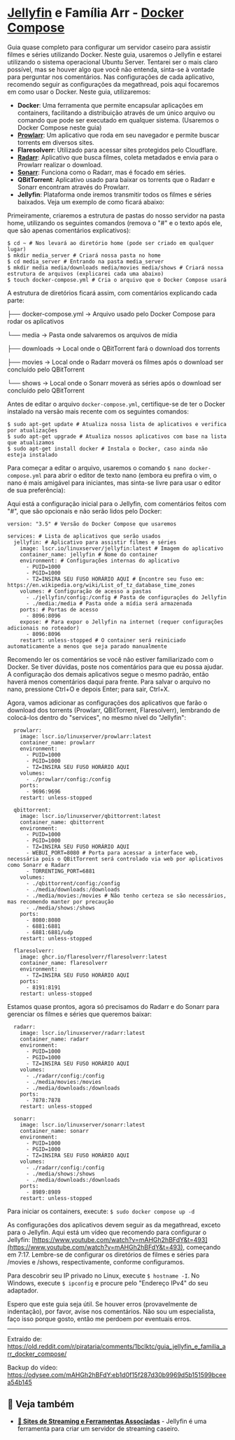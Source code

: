 # [Jellyfin](vault/guias/jellyfin-arr.md) e Família Arr - [Docker Compose](vault/guias/jellyfin-arr.md)

Guia quase completo para configurar um servidor caseiro para assistir filmes e séries utilizando Docker. Neste guia, usaremos o Jellyfin e estarei utilizando o sistema operacional Ubuntu Server. Tentarei ser o mais claro possível, mas se houver algo que você não entenda, sinta-se à vontade para perguntar nos comentários. Nas configurações de cada aplicativo, recomendo seguir as configurações da megathread, pois aqui focaremos em como usar o Docker. Neste guia, utilizaremos:

- **Docker**: Uma ferramenta que permite encapsular aplicações em containers, facilitando a distribuição através de um único arquivo ou comando que pode ser executado em qualquer sistema. (Usaremos o Docker Compose neste guia)
- **[Prowlarr](vault/guias/jellyfin-arr.md)**: Um aplicativo que roda em seu navegador e permite buscar torrents em diversos sites.
- **Flaresolverr**: Utilizado para acessar sites protegidos pelo Cloudflare.
- **[Radarr](vault/guias/jellyfin-arr.md)**: Aplicativo que busca filmes, coleta metadados e envia para o Prowlarr realizar o download.
- **[Sonarr](vault/guias/jellyfin-arr.md)**: Funciona como o Radarr, mas é focado em séries.
- **QBitTorrent**: Aplicativo usado para baixar os torrents que o Radarr e Sonarr encontram através do Prowlarr.
- **Jellyfin**: Plataforma onde iremos transmitir todos os filmes e séries baixados. Veja um exemplo de como ficará abaixo:



Primeiramente, criaremos a estrutura de pastas do nosso servidor na pasta home, utilizando os seguintes comandos (remova o "#" e o texto após ele, que são apenas comentários explicativos):

```
$ cd ~ # Nos levará ao diretório home (pode ser criado em qualquer lugar)
$ mkdir media_server # Criará nossa pasta no home
$ cd media_server # Entrando na pasta media_server
$ mkdir media media/downloads media/movies media/shows # Criará nossa estrutura de arquivos (explicarei cada uma abaixo)
$ touch docker-compose.yml # Cria o arquivo que o Docker Compose usará
```

A estrutura de diretórios ficará assim, com comentários explicando cada parte:

├── docker-compose.yml -> Arquivo usado pelo Docker Compose para rodar os aplicativos

└── media -> Pasta onde salvaremos os arquivos de mídia

├── downloads -> Local onde o QBitTorrent fará o download dos torrents

├── movies -> Local onde o Radarr moverá os filmes após o download ser concluído pelo QBitTorrent

└── shows -> Local onde o Sonarr moverá as séries após o download ser concluído pelo QBitTorrent

Antes de editar o arquivo `docker-compose.yml`, certifique-se de ter o Docker instalado na versão mais recente com os seguintes comandos:

```
$ sudo apt-get update # Atualiza nossa lista de aplicativos e verifica por atualizações
$ sudo apt-get upgrade # Atualiza nossos aplicativos com base na lista que atualizamos
$ sudo apt-get install docker # Instala o Docker, caso ainda não esteja instalado
```

Para começar a editar o arquivo, usaremos o comando `$ nano docker-compose.yml` para abrir o editor de texto nano (embora eu prefira o vim, o nano é mais amigável para iniciantes, mas sinta-se livre para usar o editor de sua preferência):

Aqui está a configuração inicial para o Jellyfin, com comentários feitos com "#", que são opcionais e não serão lidos pelo Docker:

```
version: "3.5" # Versão do Docker Compose que usaremos

services: # Lista de aplicativos que serão usados
  jellyfin: # Aplicativo para assistir filmes e séries
    image: lscr.io/linuxserver/jellyfin:latest # Imagem do aplicativo
    container_name: jellyfin # Nome do container
    environment: # Configurações internas do aplicativo
      - PUID=1000
      - PGID=1000
      - TZ=INSIRA SEU FUSO HORÁRIO AQUI # Encontre seu fuso em: https://en.wikipedia.org/wiki/List_of_tz_database_time_zones
    volumes: # Configuração de acesso a pastas
      - ./jellyfin/config:/config # Pasta de configurações do Jellyfin
      - ./media:/media # Pasta onde a mídia será armazenada
    ports: # Portas de acesso
      - 8096:8096
    expose: # Para expor o Jellyfin na internet (requer configurações adicionais no roteador)
      - 8096:8096
    restart: unless-stopped # O container será reiniciado automaticamente a menos que seja parado manualmente
```

Recomendo ler os comentários se você não estiver familiarizado com o Docker. Se tiver dúvidas, poste nos comentários para que eu possa ajudar. A configuração dos demais aplicativos segue o mesmo padrão, então haverá menos comentários daqui para frente. Para salvar o arquivo no nano, pressione Ctrl+O e depois Enter; para sair, Ctrl+X.

Agora, vamos adicionar as configurações dos aplicativos que farão o download dos torrents (Prowlarr, QBitTorrent, Flaresolverr), lembrando de colocá-los dentro do "services", no mesmo nível do "Jellyfin":

```
  prowlarr:
    image: lscr.io/linuxserver/prowlarr:latest
    container_name: prowlarr
    environment:
      - PUID=1000
      - PGID=1000
      - TZ=INSIRA SEU FUSO HORÁRIO AQUI
    volumes:
      - ./prowlarr/config:/config
    ports:
      - 9696:9696
    restart: unless-stopped

  qbittorrent:
    image: lscr.io/linuxserver/qbittorrent:latest
    container_name: qbittorrent
    environment:
      - PUID=1000
      - PGID=1000
      - TZ=INSIRA SEU FUSO HORÁRIO AQUI
      - WEBUI_PORT=8080 # Porta para acessar a interface web, necessária pois o QBitTorrent será controlado via web por aplicativos como Sonarr e Radarr
      - TORRENTING_PORT=6881
    volumes:
      - ./qbittorrent/config:/config
      - ./media/downloads:/downloads
      - ./media/movies:/movies # Não tenho certeza se são necessários, mas recomendo manter por precaução
      - ./media/shows:/shows
    ports:
      - 8080:8080
      - 6881:6881
      - 6881:6881/udp
    restart: unless-stopped

  flaresolverr:
    image: ghcr.io/flaresolverr/flaresolverr:latest
    container_name: flaresolverr
    environment:
      - TZ=INSIRA SEU FUSO HORÁRIO AQUI
    ports:
      - 8191:8191
    restart: unless-stopped
```

Estamos quase prontos, agora só precisamos do Radarr e do Sonarr para gerenciar os filmes e séries que queremos baixar:

```
  radarr:
    image: lscr.io/linuxserver/radarr:latest
    container_name: radarr
    environment:
      - PUID=1000
      - PGID=1000
      - TZ=INSIRA SEU FUSO HORÁRIO AQUI
    volumes:
      - ./radarr/config:/config
      - ./media/movies:/movies
      - ./media/downloads:/downloads
    ports:
      - 7878:7878
    restart: unless-stopped

  sonarr:
    image: lscr.io/linuxserver/sonarr:latest
    container_name: sonarr
    environment:
      - PUID=1000
      - PGID=1000
      - TZ=INSIRA SEU FUSO HORÁRIO AQUI
    volumes:
      - ./radarr/config:/config
      - ./media/shows:/shows
      - ./media/downloads:/downloads
    ports:
      - 8989:8989
    restart: unless-stopped
```

Para iniciar os containers, execute: `$ sudo docker compose up -d`

As configurações dos aplicativos devem seguir as da megathread, exceto para o Jellyfin. Aqui está um vídeo que recomendo para configurar o Jellyfin: [https://www.youtube.com/watch?v=mAHGh2hBFdY&t=493](https://www.youtube.com/watch?v=mAHGh2hBFdY&t=493), começando em 7:17. Lembre-se de configurar os diretórios de filmes e séries para /movies e /shows, respectivamente, conforme configuramos.

Para descobrir seu IP privado no Linux, execute `$ hostname -I`. No Windows, execute `$ ipconfig` e procure pelo "Endereço IPv4" do seu adaptador.

Espero que este guia seja útil. Se houver erros (provavelmente de indentação), por favor, avise nos comentários. Não sou um especialista, faço isso porque gosto, então me perdoem por eventuais erros.

---


Extraído de: https://old.reddit.com/r/pirataria/comments/1bclktc/guia_jellyfin_e_familia_arr_docker_compose/

Backup do vídeo: https://odysee.com/mAHGh2hBFdY:eb1d0f15f287d30b9969d5b151599bceea54b145

## 🔗 Veja também

- **[🎥 Sites de Streaming e Ferramentas Associadas](/vault/video)** - Jellyfin é uma ferramenta para criar um servidor de streaming caseiro.
